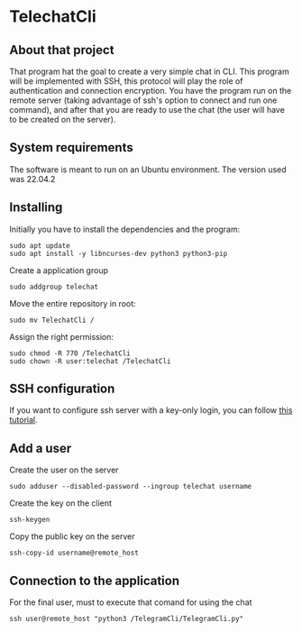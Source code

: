 # TelechatCli

## About that project
That program hat the goal to create a very simple chat in CLI.
This program will be implemented with SSH, this protocol will play the role of authentication and connection encryption.  You have the program run on the remote server (taking advantage of ssh's option to connect and run one command), and after that you are ready to use the chat (the user will have to be created on the server).

## System requirements
The software is meant to run on an Ubuntu environment. The version used was 22.04.2

## Installing
Initially you have to install the dependencies and the program:
```
sudo apt update
sudo apt install -y libncurses-dev python3 python3-pip
```
Create a application group
```
sudo addgroup telechat
```
Move the entire repository in root:
```
sudo mv TelechatCli /
```
Assign the right permission:
```
sudo chmod -R 770 /TelechatCli
sudo chown -R user:telechat /TelechatCli
```

## SSH configuration
If you want to configure ssh server with a key-only login, you can follow [this tutorial](https://www.digitalocean.com/community/tutorials/how-to-configure-ssh-key-based-authentication-on-a-linux-server).

## Add a user
Create the user on the server
```
sudo adduser --disabled-password --ingroup telechat username
```

Create the key on the client
```
ssh-keygen
```

Copy the public key on the server
```
ssh-copy-id username@remote_host
```

## Connection to the application
For the final user, must to execute that comand for using the chat
```
ssh user@remote_host "python3 /TelegramCli/TelegramCli.py"
```
